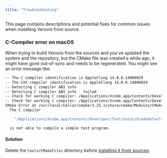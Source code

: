```yaml
---
title: "Troubleshooting"
---
```


This page contains descriptions and potential fixes for common issues when installing Verovio from source. 

### C-Compiler error on macOS

When trying to build Verovio from the sources and you've updated the system and the repository, but the CMake file was created a while ago, it might have gone out-of-sync and needs to be regenerated. You might see an error message like:

```bash
-- The C compiler identification is AppleClang 14.0.0.14000029
-- The CXX compiler identification is AppleClang 14.0.0.14000029
-- Detecting C compiler ABI info
-- Detecting C compiler ABI info - failed
-- Check for working C compiler: /Applications/Xcode.app/Contents/Developer/Toolchains/XcodeDefault.xctoolchain/usr/bin/cc
-- Check for working C compiler: /Applications/Xcode.app/Contents/Developer/Toolchains/XcodeDefault.xctoolchain/usr/bin/cc - broken
CMake Error at /usr/local/Cellar/cmake/3.25.1/share/cmake/Modules/CMakeTestCCompiler.cmake:70 (message):
  The C compiler

    "/Applications/Xcode.app/Contents/Developer/Toolchains/XcodeDefault.xctoolchain/usr/bin/cc"

  is not able to compile a simple test program.
```

#### Solution
Delete the `tools/CMakeFiles` directory before [installing it from sources](/installing-or-building-from-sources/command-line.html).